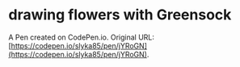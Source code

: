 # drawing flowers with Greensock

A Pen created on CodePen.io. Original URL: [https://codepen.io/slyka85/pen/jYRoGN](https://codepen.io/slyka85/pen/jYRoGN).

